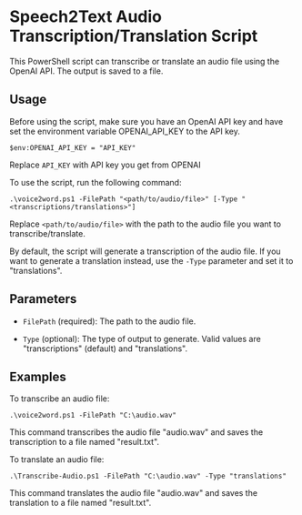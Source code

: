 # Speech2Text Audio Transcription/Translation Script

This PowerShell script can transcribe or translate an audio file using the OpenAI API. The output is saved to a file. 

## Usage

Before using the script, make sure you have an OpenAI API key and have set the environment variable OPENAI_API_KEY to the API key. 

```
$env:OPENAI_API_KEY = "API_KEY"
```

Replace `API_KEY` with API key you get from OPENAI 

To use the script, run the following command:

```
.\voice2word.ps1 -FilePath "<path/to/audio/file>" [-Type "<transcriptions/translations>"]
```

Replace `<path/to/audio/file>` with the path to the audio file you want to transcribe/translate. 

By default, the script will generate a transcription of the audio file. If you want to generate a translation instead, use the `-Type` parameter and set it to "translations".

## Parameters

- `FilePath` (required): The path to the audio file. 

- `Type` (optional): The type of output to generate. Valid values are "transcriptions" (default) and "translations".

## Examples

To transcribe an audio file:

```
.\voice2word.ps1 -FilePath "C:\audio.wav"
```

This command transcribes the audio file "audio.wav" and saves the transcription to a file named "result.txt".

To translate an audio file:

```
.\Transcribe-Audio.ps1 -FilePath "C:\audio.wav" -Type "translations"
```

This command translates the audio file "audio.wav" and saves the translation to a file named "result.txt".
